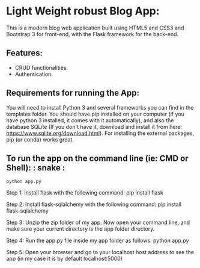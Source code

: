 # Light Weight robust Blog App:
This is a modern blog web application built using HTML5 and CSS3 and Bootstrap 3 for front-end, with the Flask framework for the back-end.

## Features:
- CRUD functionalities.
- Authentication.

## Requirements for running the App:
You will need to install Python 3 and several frameworks you can find in the templates folder.
You should have pip installed on your computer (if you have python 3 installed, it comes with it automatically),
and also the database SQLite (If you don't have it, download and install it from here: https://www.sqlite.org/download.html).
For installing the external packages, pip (or conda) works great.



## To run the app on the command line (ie: CMD or Shell): : snake :
```
python app.py
```
Step 1:
Install flask with the following command:
pip install flask

Step 2:
Install flask-sqlalchemy with the following command:
pip install flask-sqlalchemy

Step 3:
Unzip the zip folder of my app.
Now open your command line, and make sure your current directory is the app folder directory.

Step 4:
Run the app.py file inside my app folder as follows:
python app.py

Step 5:
Open your browser and go to your localhost host address to see the app (in my case it is by default localhost:5000)
